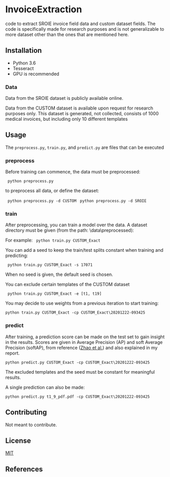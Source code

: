 # InvoiceExtraction
code to extract SROIE invoice field data and custom dataset fields. The code is specifically made for research purposes and is not generalizable to more dataset other than the ones that are mentioned here.

## Installation

- Python 3.6
- Tesseract
- GPU is recommended

### Data
Data from the SROIE dataset is publicly available online.

Data from the CUSTOM dataset is available upon request for research purposes only. This dataset is generated, not collected, consists of 1000 medical invoices, but including only 10 different templates




## Usage
The ```preprocess.py```, ```train.py```, and ```predict.py``` are files that can be executed

### preprocess
Before training can commence, the data must be preprocessed:

``` python preprocess.py```

to preprocess all data, or define the dataset:

``` python preprocess.py -d CUSTOM```
``` python preprocess.py -d SROIE```

### train
After preprocessing, you can train a model over the data. A dataset directory must be given (from the path: \data\preprocessed\):

For example:
``` python train.py CUSTOM_Exact```

You can add a seed to keep the train/test splits constant when training and predicting:

``` python train.py CUSTOM_Exact -s 17071```

When no seed is given, the default seed is chosen.

You can exclude certain templates of the CUSTOM dataset

``` python train.py CUSTOM_Exact -e [t1, t19]```

You may decide to use weights from a previous iteration to start training:

``` python train.py CUSTOM_Exact -cp CUSTOM_Exact\20201222-093425 ```


### predict
After training, a prediction score can be made on the test set to gain insight in the results. Scores are given in Average Precision (AP) and soft Average Precision (softAP), from reference ([Zhao et al.][i33]) and also explained in my report.

``` python predict.py CUSTOM_Exact -cp CUSTOM_Exact\20201222-093425 ```

The excluded templates and the seed must be constant for meaningful results.

A single prediction can also be made:

``` python predict.py t1_9_pdf.pdf -cp CUSTOM_Exact\20201222-093425 ```





## Contributing
Not meant to contribute.

## License
[MIT](https://choosealicense.com/licenses/mit/)

## References
[i33]: https://arxiv.org/abs/1903.12363
